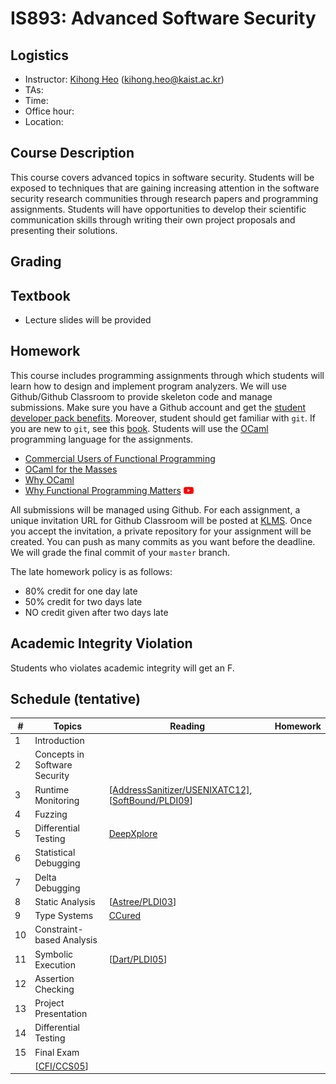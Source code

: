 # IS893: Advanced Software Security

## Logistics
- Instructor: [Kihong Heo](https://kihongheo.kaist.ac.kr) (kihong.heo@kaist.ac.kr)
- TAs: 
- Time: 
- Office hour: 
- Location: 

## Course Description
This course covers advanced topics in software security. Students will be exposed to
techniques that are gaining increasing attention in the software security research
communities through research papers and programming assignments. Students will have
opportunities to develop their scientific communication skills through writing their
own project proposals and presenting their solutions.

## Grading

## Textbook
- Lecture slides will be provided

## Homework
This course includes programming assignments through which students will learn how to design
and implement program analyzers.
We will use Github/Github Classroom to provide skeleton code and manage submissions.
Make sure you have a Github account and get the [student developer pack benefits](https://education.github.com/pack).
Moreover, student should get familiar with `git`.
If you are new to `git`, see this [book](https://git-scm.com/book/en/v2).
Students will use the [OCaml](https://ocaml.org) programming language for the assignments.

- [Commercial Users of Functional Programming](http://cufp.org/2017)
- [OCaml for the Masses](https://queue.acm.org/detail.cfm?id=2038036)
- [Why OCaml](https://blog.janestreet.com/why-ocaml/)
- [Why Functional Programming Matters](https://dl.acm.org/doi/10.1093/comjnl/32.2.98) [<img src="youtube_social_icon_red.png" width="16" />](https://youtu.be/1qBHf8DrWR8)

All submissions will be managed using Github.
For each assignment, a unique invitation URL for Github Classroom will be posted at [KLMS](http://klms.kaist.ac.kr).
Once you accept the invitation, a private repository for your assignment will be created.
You can push as many commits as you want before the deadline. We will grade the final commit of your `master` branch.

The late homework policy is as follows:
- 80% credit for one day late
- 50% credit for two days late
- NO credit given after two days late

## Academic Integrity Violation
Students who violates academic integrity will get an F.

## Schedule (tentative)
|#|Topics|Reading|Homework|
|-|------|-------|--------|
|1|Introduction||
|2|Concepts in Software Security||
|3|Runtime Monitoring|[[AddressSanitizer/USENIXATC12]](https://www.usenix.org/system/files/conference/atc12/atc12-final39.pdf), [[SoftBound/PLDI09](https://dl.acm.org/doi/abs/10.1145/1542476.1542504)]|
|4|Fuzzing||
|5|Differential Testing|[DeepXplore](https://dl.acm.org/doi/10.1145/3132747.3132785)|
|6|Statistical Debugging||
|7|Delta Debugging||
|8|Static Analysis|[[Astree/PLDI03](https://dl.acm.org/doi/abs/10.1145/781131.781153)]|
|9|Type Systems|[CCured](https://dl.acm.org/doi/10.1145/1065887.1065892)|
|10|Constraint-based Analysis||
|11|Symbolic Execution|[[Dart/PLDI05](https://dl.acm.org/doi/abs/10.1145/1065010.1065036)]|
|12|Assertion Checking||
|13|Project Presentation||
|14|Differential Testing||
|15|Final Exam||
||[[CFI/CCS05](https://dl.acm.org/doi/10.1145/1102120.1102165)]

